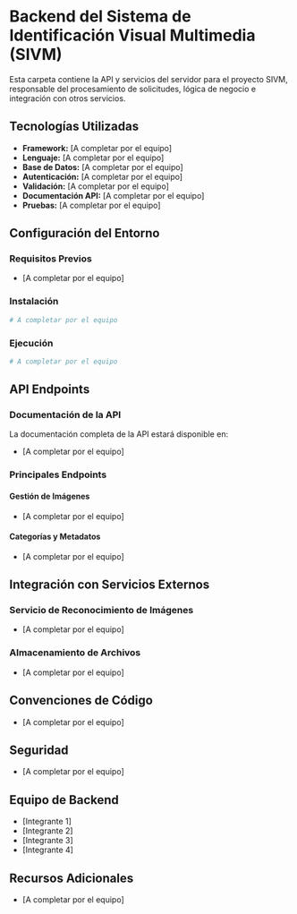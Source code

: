 # Backend del Sistema de Identificación Visual Multimedia (SIVM)

Esta carpeta contiene la API y servicios del servidor para el proyecto SIVM, responsable del procesamiento de solicitudes, lógica de negocio e integración con otros servicios.

## Tecnologías Utilizadas

- **Framework:** [A completar por el equipo]
- **Lenguaje:** [A completar por el equipo]
- **Base de Datos:** [A completar por el equipo]
- **Autenticación:** [A completar por el equipo]
- **Validación:** [A completar por el equipo]
- **Documentación API:** [A completar por el equipo]
- **Pruebas:** [A completar por el equipo]

## Configuración del Entorno

### Requisitos Previos
- [A completar por el equipo]

### Instalación

```bash
# A completar por el equipo
```

### Ejecución

```bash
# A completar por el equipo
```

## API Endpoints

### Documentación de la API
La documentación completa de la API estará disponible en:
- [A completar por el equipo]

### Principales Endpoints

#### Gestión de Imágenes
- [A completar por el equipo]

#### Categorías y Metadatos
- [A completar por el equipo]

## Integración con Servicios Externos

### Servicio de Reconocimiento de Imágenes
- [A completar por el equipo]

### Almacenamiento de Archivos
- [A completar por el equipo]

## Convenciones de Código

- [A completar por el equipo]

## Seguridad

- [A completar por el equipo]

## Equipo de Backend

- [Integrante 1]
- [Integrante 2]
- [Integrante 3]
- [Integrante 4]

## Recursos Adicionales

- [A completar por el equipo]